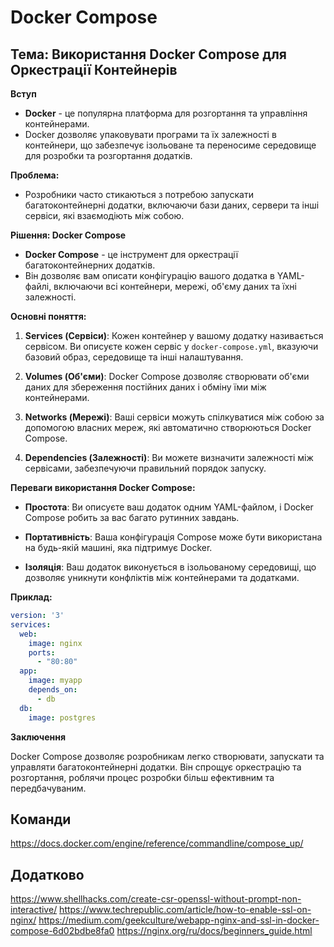# Docker Compose

## Тема: Використання Docker Compose для Оркестрації Контейнерів

**Вступ**

- **Docker** - це популярна платформа для розгортання та управління контейнерами.
- Docker дозволяє упаковувати програми та їх залежності в контейнери, що забезпечує ізольоване та переносиме середовище для розробки та розгортання додатків.

**Проблема:**

- Розробники часто стикаються з потребою запускати багатоконтейнерні додатки, включаючи бази даних, сервери та інші сервіси, які взаємодіють між собою.

**Рішення: Docker Compose**

- **Docker Compose** - це інструмент для оркестрації багатоконтейнерних додатків.
- Він дозволяє вам описати конфігурацію вашого додатка в YAML-файлі, включаючи всі контейнери, мережі, об'єму даних та їхні залежності.

**Основні поняття:**

1. **Services (Сервіси)**: Кожен контейнер у вашому додатку називається сервісом. Ви описуєте кожен сервіс у `docker-compose.yml`, вказуючи базовий образ, середовище та інші налаштування.

2. **Volumes (Об'єми)**: Docker Compose дозволяє створювати об'єми даних для збереження постійних даних і обміну їми між контейнерами.

3. **Networks (Мережі)**: Ваші сервіси можуть спілкуватися між собою за допомогою власних мереж, які автоматично створюються Docker Compose.

4. **Dependencies (Залежності)**: Ви можете визначити залежності між сервісами, забезпечуючи правильний порядок запуску.

**Переваги використання Docker Compose:**

- **Простота**: Ви описуєте ваш додаток одним YAML-файлом, і Docker Compose робить за вас багато рутинних завдань.

- **Портативність**: Ваша конфігурація Compose може бути використана на будь-якій машині, яка підтримує Docker.

- **Ізоляція**: Ваш додаток виконується в ізольованому середовищі, що дозволяє уникнути конфліктів між контейнерами та додатками.

**Приклад:**

```yaml
version: '3'
services:
  web:
    image: nginx
    ports:
      - "80:80"
  app:
    image: myapp
    depends_on:
      - db
  db:
    image: postgres
```

**Заключення**

Docker Compose дозволяє розробникам легко створювати, запускати та управляти багатоконтейнерні додатки. Він спрощує оркестрацію та розгортання, роблячи процес розробки більш ефективним та передбачуваним.

## Команди
https://docs.docker.com/engine/reference/commandline/compose_up/
## Додатково
https://www.shellhacks.com/create-csr-openssl-without-prompt-non-interactive/
https://www.techrepublic.com/article/how-to-enable-ssl-on-nginx/
https://medium.com/geekculture/webapp-nginx-and-ssl-in-docker-compose-6d02bdbe8fa0
https://nginx.org/ru/docs/beginners_guide.html
